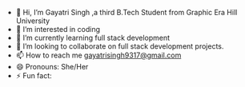 - 👋 Hi, I’m Gayatri Singh ,a third B.Tech Student from Graphic Era Hill University
- 👀 I’m interested in coding
- 🌱 I’m currently learning full stack development
- 💞️ I’m looking to collaborate on full stack development projects.
- 📫 How to reach me gayatrisingh9317@gmail.com
- 😄 Pronouns: She/Her
- ⚡ Fun fact: 

<!---
Gayatrisin123/Gayatrisin123 is a ✨ special ✨ repository because its `README.md` (this file) appears on your GitHub profile.
You can click the Preview link to take a look at your changes.
--->
